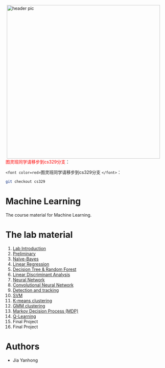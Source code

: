 <img src="image/icon.png?raw=true" align="right" width="500" alt="header pic"/>
<font color=red>图灵班同学请移步到cs329分支</font>：

`<font color=red>`图灵班同学请移步到cs329分支 `</font>`：

```bash
git checkout cs329
```

Machine Learning
================

The course material for Machine Learning.

# The lab material

1. [Lab Introduction](https://github.com/jiayh-sustech/Machine-Learning-2022F/tree/main/Lab01.Introduction)
2. [Preliminary](https://github.com/jiayh-sustech/Machine-Learning-2022F/tree/main/Lab02.Preliminary)
3. [Naïve-Bayes](https://github.com/jiayh-sustech/Machine-Learning-2022F/tree/main/Lab03.Na%C3%AFve-Bayes)
4. [Linear Regression](https://github.com/jiayh-sustech/Machine-Learning-2022F/tree/main/Lab04.Linear%20Regression)
5. [Decision Tree &amp; Random Forest](https://github.com/jiayh-sustech/Machine-Learning-2022F/tree/main/Lab05.Decision%20Tree%20%26%20Random%20Forest)
6. [Linear Discriminant Analysis](https://github.com/jiayh-sustech/Machine-Learning-2022F/tree/main/Lab06.Linear%20Discriminant%20Analysis)
7. [Neural Network](https://github.com/jiayh-sustech/Machine-Learning-2022F/tree/cs329/Lab07.Neural%20network)
8. [Convolutional Neural Network](https://github.com/jiayh-sustech/Machine-Learning-2022F/tree/cs329/Lab08.Convolutional%20Neural%20Network)
9. [Detection and tracking](https://github.com/jiayh-sustech/Machine-Learning-2022F/tree/cs329/Lab09.Object%20Detection%20and%20Tracking)
10. [SVM](https://github.com/jiayh-sustech/Machine-Learning-2022F/tree/cs329/Lab10.SVM)
11. [K-means clustering](https://github.com/jiayh-sustech/Machine-Learning-2022F/tree/cs329/Lab11.K-means%20clustering)
12. [GMM clustering](https://github.com/jiayh-sustech/Machine-Learning-2022F/tree/cs329/Lab12.GMM%20clustering)
13. [Markov Decision Process (MDP)](https://github.com/jiayh-sustech/Machine-Learning-2022F/tree/cs329/Lab13.Markov%20Decision%20Process)
14. [Q-Learning](https://github.com/jiayh-sustech/Machine-Learning-2022F/tree/cs329/Lab14.Q_Learning) 
15. Final Project
16. Final Project

# Authors

- Jia Yanhong
